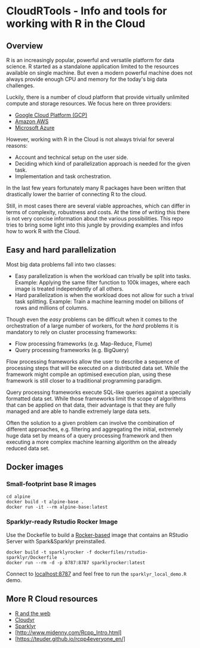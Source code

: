 # CloudRTools - Info and tools for working with R in the Cloud

## Overview

R is an increasingly popular, powerful and versatile platform for data science. R started as a standalone
application limited to the resources available on single machine. But even a modern powerful machine does not
always provide enough CPU and memory for the today's big data challenges.

Luckily, there is a number of cloud platform that provide virtually unlimited compute and storage resources. We
focus here on three providers:

* [Google Cloud Platform (GCP)](https://cloud.google.com/)
* [Amazon AWS](https://aws.amazon.com/)
* [Microsoft Azure](https://azure.microsoft.com/)

However, working with R in the Cloud is not always trivial for several reasons:

* Account and technical setup on the user side.
* Deciding which kind of parallelization approach is needed for the given task.
* Implementation and task orchestration.

In the last few years fortunately many R packages have been written that drastically lower
the barrier of connecting R to the cloud.

Still, in most cases there are several viable approaches, which can differ in terms of complexity, robustness
and costs. At the time of writing this there is not very concise information about the various
possibilities. This repo tries to bring some light into this jungle by providing examples and
infos how to work R with the Cloud.

## Easy and hard parallelization

Most big data problems fall into two classes:

* Easy parallelization is when the workload can trivally be split into tasks. Example: Applying the same filter function to 100k images, where each image is treated independently of all others.
* Hard parallelization is when the workload does not allow for such a trival task splitting. Example: Train a machine learning model
on billions of rows and millions of columns.

Though even the *easy* problems can be difficult when it comes to the orchestration of a large number of workers, for the
*hard* problems it is mandatory to rely on cluster processing frameworks:

* Flow processing frameworks  (e.g. Map-Reduce, Flume)
* Query processing frameworks (e.g. BigQuery)

Flow processing frameworks allow the user to describe a sequence of processing steps that will be executed on a distributed data set. While the framework might compile an optimised execution plan, using these framework is still
closer to a traditional programming paradigm.

Query processing frameworks execute SQL-like queries against a specially formatted data set. While those frameworks limit
the scope of algorithms that can be applied on that data, their advantage is that they are fully managed and are able
to handle extremely large data sets.

Often the solution to a given problem can involve the combination of different approaches, e.g. filtering and aggregating
the initial, extremely huge data set by means of a query processing framework and then executing a more complex
machine learning algorithm on the already reduced data set.

## Docker images

### Small-footprint base R images

```
cd alpine
docker build -t alpine-base .
docker run -it --rm alpine-base:latest
````

### Sparklyr-ready Rstudio Rocker Image

Use the Dockefile to build a [Rocker-based](https://github.com/rocker-org/rocker)
image that contains an RStudio Server with Spark&Sparklyr preinstalled.

```
docker build -t sparklyrocker -f dockerfiles/rstudio-sparklyr/Dockerfile  .
docker run --rm -d -p 8787:8787 sparklyrocker:latest
````

Connect to [localhost:8787](localhost:8787) and feel free to run the
`sparklyr_local_demo.R` demo.


## More R Cloud resources

* [R and the web](https://cran.r-project.org/web/views/WebTechnologies.html)
* [Cloudyr](https://cloudyr.github.io/)
* [Sparklyr](http://spark.rstudio.com/)
* [http://www.mjdenny.com/Rcpp_Intro.html]
* [https://teuder.github.io/rcpp4everyone_en/]
